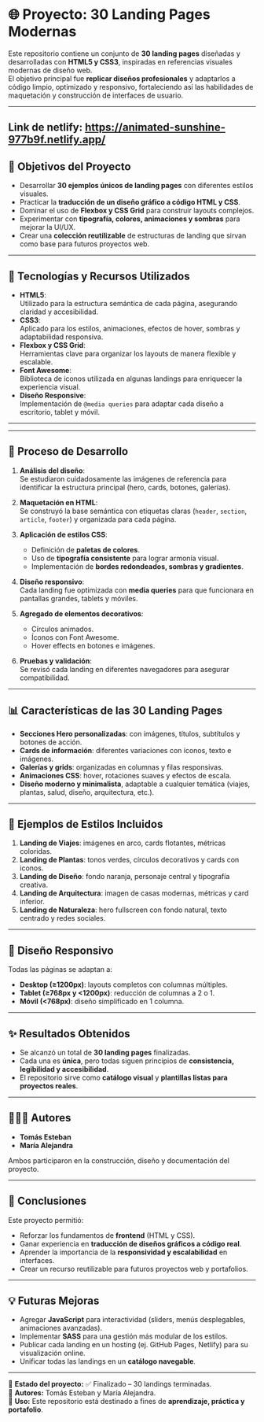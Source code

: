 # 🌐 Proyecto: 30 Landing Pages Modernas

Este repositorio contiene un conjunto de **30 landing pages** diseñadas y desarrolladas con **HTML5 y CSS3**, inspiradas en referencias visuales modernas de diseño web.  
El objetivo principal fue **replicar diseños profesionales** y adaptarlos a código limpio, optimizado y responsivo, fortaleciendo así las habilidades de maquetación y construcción de interfaces de usuario.

---
## Link de netlify: https://animated-sunshine-977b9f.netlify.app/

## 🎯 Objetivos del Proyecto
- Desarrollar **30 ejemplos únicos de landing pages** con diferentes estilos visuales.  
- Practicar la **traducción de un diseño gráfico a código HTML y CSS**.  
- Dominar el uso de **Flexbox y CSS Grid** para construir layouts complejos.  
- Experimentar con **tipografía, colores, animaciones y sombras** para mejorar la UI/UX.  
- Crear una **colección reutilizable** de estructuras de landing que sirvan como base para futuros proyectos web.  

---

## 🚀 Tecnologías y Recursos Utilizados
- **HTML5**:  
  Utilizado para la estructura semántica de cada página, asegurando claridad y accesibilidad.  
- **CSS3**:  
  Aplicado para los estilos, animaciones, efectos de hover, sombras y adaptabilidad responsiva.  
- **Flexbox y CSS Grid**:  
  Herramientas clave para organizar los layouts de manera flexible y escalable.  
- **Font Awesome**:  
  Biblioteca de iconos utilizada en algunas landings para enriquecer la experiencia visual.  
- **Diseño Responsive**:  
  Implementación de `@media queries` para adaptar cada diseño a escritorio, tablet y móvil.  

---


---

## 📌 Proceso de Desarrollo
1. **Análisis del diseño**:  
   Se estudiaron cuidadosamente las imágenes de referencia para identificar la estructura principal (hero, cards, botones, galerías).  

2. **Maquetación en HTML**:  
   Se construyó la base semántica con etiquetas claras (`header`, `section`, `article`, `footer`) y organizada para cada página.  

3. **Aplicación de estilos CSS**:  
   - Definición de **paletas de colores**.  
   - Uso de **tipografía consistente** para lograr armonía visual.  
   - Implementación de **bordes redondeados, sombras y gradientes**.  

4. **Diseño responsivo**:  
   Cada landing fue optimizada con **media queries** para que funcionara en pantallas grandes, tablets y móviles.  

5. **Agregado de elementos decorativos**:  
   - Círculos animados.  
   - Íconos con Font Awesome.  
   - Hover effects en botones e imágenes.  

6. **Pruebas y validación**:  
   Se revisó cada landing en diferentes navegadores para asegurar compatibilidad.  

---

## 📊 Características de las 30 Landing Pages
- **Secciones Hero personalizadas**: con imágenes, títulos, subtítulos y botones de acción.  
- **Cards de información**: diferentes variaciones con íconos, texto e imágenes.  
- **Galerías y grids**: organizadas en columnas y filas responsivas.  
- **Animaciones CSS**: hover, rotaciones suaves y efectos de escala.  
- **Diseño moderno y minimalista**, adaptable a cualquier temática (viajes, plantas, salud, diseño, arquitectura, etc.).  

---

## 📖 Ejemplos de Estilos Incluidos
1. **Landing de Viajes**: imágenes en arco, cards flotantes, métricas coloridas.  
2. **Landing de Plantas**: tonos verdes, círculos decorativos y cards con iconos.  
3. **Landing de Diseño**: fondo naranja, personaje central y tipografía creativa.  
4. **Landing de Arquitectura**: imagen de casas modernas, métricas y card inferior.  
5. **Landing de Naturaleza**: hero fullscreen con fondo natural, texto centrado y redes sociales.  

---

## 📱 Diseño Responsivo
Todas las páginas se adaptan a:
- **Desktop (≥1200px)**: layouts completos con columnas múltiples.  
- **Tablet (≥768px y <1200px)**: reducción de columnas a 2 o 1.  
- **Móvil (<768px)**: diseño simplificado en 1 columna.  

---

## ✨ Resultados Obtenidos
- Se alcanzó un total de **30 landing pages** finalizadas.  
- Cada una es **única**, pero todas siguen principios de **consistencia, legibilidad y accesibilidad**.  
- El repositorio sirve como **catálogo visual** y **plantillas listas para proyectos reales**.  

---

## 🧑‍🤝‍🧑 Autores
- **Tomás Esteban**  
- **María Alejandra**  

Ambos participaron en la construcción, diseño y documentación del proyecto.  

---

## 📌 Conclusiones
Este proyecto permitió:
- Reforzar los fundamentos de **frontend** (HTML y CSS).  
- Ganar experiencia en **traducción de diseños gráficos a código real**.  
- Aprender la importancia de la **responsividad y escalabilidad** en interfaces.  
- Crear un recurso reutilizable para futuros proyectos web y portafolios.  

---

## 💡 Futuras Mejoras
- Agregar **JavaScript** para interactividad (sliders, menús desplegables, animaciones avanzadas).  
- Implementar **SASS** para una gestión más modular de los estilos.  
- Publicar cada landing en un hosting (ej. GitHub Pages, Netlify) para su visualización online.  
- Unificar todas las landings en un **catálogo navegable**.  

---

📍 **Estado del proyecto:** ✅ Finalizado – 30 landings terminadas.  
📍 **Autores:** Tomás Esteban y María Alejandra.  
📍 **Uso:** Este repositorio está destinado a fines de **aprendizaje, práctica y portafolio**.

